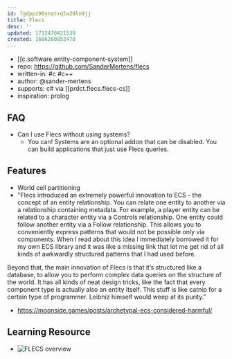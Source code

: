 ```yaml
---
id: 7gdppz90ynqtxqlw29ln9jj
title: Flecs
desc: ''
updated: 1712470421539
created: 1686260852478
---
```



- [[c.software.entity-component-system]]
- repo: https://github.com/SanderMertens/flecs
- written-in: #c #c++ 
- author: @sander-mertens
- supports: c# via [[prdct.flecs.flecs-cs]]
- inspiration: prolog

## FAQ

- Can I use Flecs without using systems?
  - You can! Systems are an optional addon that can be disabled. You can build applications that just use Flecs queries.

## Features

- World cell partitioning
- "Flecs introduced an extremely powerful innovation to ECS - the concept of an entity relationship. You can relate one entity to another via a relationship containing metadata. For example, a player entity can be related to a character entity via a Controls relationship. One entity could follow another entity via a Follow relationship. This allows you to conveniently express patterns that would not be possible only via components. When I read about this idea I immediately borrowed it for my own ECS library and it was like a missing link that let me get rid of all kinds of awkwardly structured patterns that I had used before.

Beyond that, the main innovation of Flecs is that it’s structured like a database, to allow you to perform complex data queries on the structure of the world. It has all kinds of neat design tricks, like the fact that every component type is actually also an entity itself. This stuff is like catnip for a certain type of programmer. Leibniz himself would weep at its purity."
  - https://moonside.games/posts/archetypal-ecs-considered-harmful/

## Learning Resource

- ![FLECS overview](https://github.com/SanderMertens/flecs/raw/master/docs/img/flecs-quickstart-overview.png)

